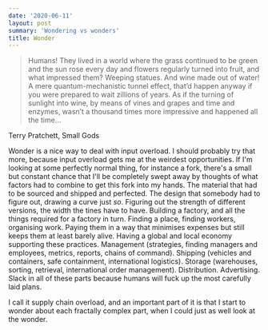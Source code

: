 ```yaml
---
date: '2020-06-11'
layout: post
summary: 'Wondering vs wonders'
title: Wonder
---
```


<blockquote>

Humans! They lived in a world where the grass continued to be green and the sun rose every day and flowers regularly turned into fruit, and what impressed them? Weeping statues. And wine made out of water! A mere quantum-mechanistic tunnel effect, that’d happen anyway if you were prepared to wait zillions of years. As if the turning of sunlight into wine, by means of vines and grapes and time and enzymes, wasn’t a thousand times more impressive and happened all the time…

</blockquote>

<p class="source">Terry Pratchett, Small Gods</p>

Wonder is a nice way to deal with input overload. I should probably try that more, because input overload gets me at the
weirdest opportunities. If I'm looking at some perfectly normal thing, for instance a fork, there's a small but constant
chance that I'll be completely swept away by thoughts of what factors had to combine to get this fork into my hands. The
material that had to be sourced and shipped and perfected. The design that somebody had to figure out, drawing a curve
just *so*. Figuring out the strength of different versions, the width the tines have to have. Building a factory, and
all the things required for a factory in turn. Finding a place, finding workers, organising work. Paying them in a way
that minimises expenses but still keeps them at least barely alive. Having a global and local economy supporting these
practices. Management (strategies, finding managers and employees, metrics, reports, chains of command). Shipping
(vehicles and containers, safe containment, international logistics). Storage (warehouses, sorting, retrieval,
international order management). Distribution. Advertising. Slack in all of these parts because humans will fuck up the
most carefully laid plans.

I call it supply chain overload, and an important part of it is that I start to wonder about each fractally complex
part, when I could just as well look at the wonder.
